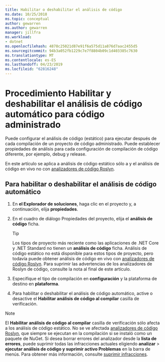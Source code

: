 ```yaml
---
title: Habilitar o deshabilitar el análisis de código
ms.date: 10/25/2018
ms.topic: conceptual
author: gewarren
ms.author: gewarren
manager: jillfra
ms.workload:
- dotnet
ms.openlocfilehash: 4878c25021d87e91f6a575d11a876d7aac2455d5
ms.sourcegitcommit: 94b3a052fb1229c7e7f8804b09c1d403385c7630
ms.translationtype: MT
ms.contentlocale: es-ES
ms.lasthandoff: 04/23/2019
ms.locfileid: "62816248"
---
```

# <a name="how-to-enable-and-disable-automatic-code-analysis-for-managed-code"></a>Procedimiento Habilitar y deshabilitar el análisis de código automático para código administrado

Puede configurar el análisis de código (estático) para ejecutar después de cada compilación de un proyecto de código administrado. Puede establecer propiedades de análisis para cada configuración de compilación de código diferente, por ejemplo, debug y release.

En este artículo se aplica a análisis de código estático sólo a y el análisis de código en vivo no con [analizadores de código Roslyn](roslyn-analyzers-overview.md).

## <a name="to-enable-or-disable-automatic-code-analysis"></a>Para habilitar o deshabilitar el análisis de código automático

1. En **el Explorador de soluciones**, haga clic en el proyecto y, a continuación, elija **propiedades**.

1. En el cuadro de diálogo Propiedades del proyecto, elija el **análisis de código** ficha.

   > [!TIP]
   > Los tipos de proyecto más reciente como las aplicaciones de .NET Core y .NET Standard no tienen un **análisis de código** ficha. Análisis de código estático no está disponible para estos tipos de proyecto, pero todavía puede obtener análisis de código en vivo con [analizadores de código Roslyn](roslyn-analyzers-overview.md). Para suprimir las advertencias de los analizadores de Roslyn de código, consulte la nota al final de este artículo.

1. Especifique el tipo de compilación en **configuración** y la plataforma de destino en **plataforma**.

1. Para habilitar o deshabilitar el análisis de código automático, active o desactive el **Habilitar análisis de código al compilar** casilla de verificación.

> [!NOTE]
> El **Habilitar análisis de código al compilar** casilla de verificación sólo afecta a los análisis de código estático. No se ve afectada [analizadores de código Roslyn](roslyn-analyzers-overview.md), que siempre se ejecutan en la compilación si se instaló como un paquete de NuGet. Si desea borrar errores del analizador desde la **lista de errores**, puede suprimir todas las infracciones actuales eligiendo **analizar** > **ejecutar análisis de código y suprimir activo Problemas** en la barra de menús. Para obtener más información, consulte [suprimir infracciones](use-roslyn-analyzers.md#suppress-violations).
